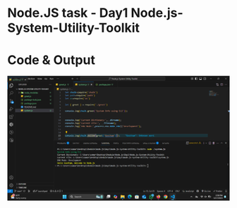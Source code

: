 # Node.JS task - Day1 Node.js-System-Utility-Toolkit


# Code & Output

![CODE OUTPUT:](./day1.png)

